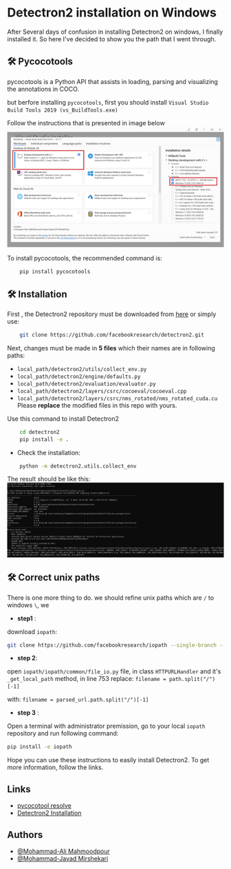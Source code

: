 
# Detectron2 installation on Windows

After Several days of confusion in installing Detectron2 on windows, I finally installed it. So here I've decided to show you the path that I went through.




## 🛠 Pycocotools
pycocotools is a Python API that assists in loading, parsing and visualizing the annotations in COCO.


but berfore installing `pycocotools`, first you should install 
`Visual Studio Build Tools 2019 (vs_BuildTools.exe)`

Follow the instructions that is presented in image below
![Follow the instruction](/pRpx0.png)

To install pycocotools, the recommended command is:
```bash
    pip install pycocotools
```

## 🛠 Installation

First , the Detectron2 repository must be downloaded from [here](https://github.com/facebookresearch/detectron2)
or simply use:
```bash
    git clone https://github.com/facebookresearch/detectron2.git
```
Next, changes must be made in **5 files** which their names are in following paths:
- `local_path/detectron2/utils/collect_env.py`
- `local_path/detectron2/engine/defaults.py`
- `local_path/detectron2/evaluation/evaluator.py`
- `local_path/detectron2/layers/csrc/cocoeval/cocoeval.cpp`
- `local_path/detectron2/layers/csrc/nms_rotated/nms_rotated_cuda.cu`
Please **replace** the modified files in this repo with yours. 

Use this command to install Detectron2
```bash
    cd detectron2
    pip install -e .
```
* Check the installation:
```bash
    python -m detectron2.utils.collect_env
```
The result should be like this:
![Follow the instruction](/result.JPG)

## 🛠 Correct unix paths
There is one more thing to do. we should refine unix paths which are `/` to windows `\`, we 
* __step1__ :

 download `iopath`:
```bash
git clone https://github.com/facebookresearch/iopath --single-branch --branch v0.1.8
```
* __step 2__: 
  
open `iopath/iopath/common/file_io.py` 
file, in class `HTTPURLHandler` and it's `_get_local_path` method,  in line 753 replace:
 `filename = path.split("/")[-1]`

with:
 `filename = parsed_url.path.split("/")[-1]`


* __step 3__ :
  
Open a terminal with administrator premission, go to your local `iopath` repository and run following command:

```bash
pip install -e iopath
```

Hope you can use these instructions to easily install Detectron2. To get more information, follow the links.


## Links

- [pycocotool resolve](https://stackoverflow.com/questions/67940561/troubleshooting-pycocotools-installation)
- [Detectron2 Installation](https://ivanpp.cc/detectron2-walkthrough-windows/#step3installdetectron2)


## Authors

- [@Mohammad-Ali Mahmoodpour](https://github.com/hamid-mp)
- [@Mohammad-Javad Mirshekari](https://github.com/mj-haghighi)

